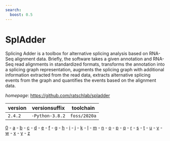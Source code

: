 ```yaml
---
search:
  boost: 0.5
---
```

# SplAdder

Splicing Adder is a toolbox for alternative splicing analysis based on RNA-Seq alignment data. Briefly, the software takes a given annotation and RNA-Seq read alignments in standardized formats, transforms the annotation into a splicing graph representation, augments the splicing graph with additional information extracted from the read data, extracts alternative splicing events from the graph and quantifies the events based on the alignment data.

*homepage*: <https://github.com/ratschlab/spladder>

version | versionsuffix | toolchain
--------|---------------|----------
``2.4.2`` | ``-Python-3.8.2`` | ``foss/2020a``

[0](../0/index.md) - [a](../a/index.md) - [b](../b/index.md) - [c](../c/index.md) - [d](../d/index.md) - [e](../e/index.md) - [f](../f/index.md) - [g](../g/index.md) - [h](../h/index.md) - [i](../i/index.md) - [j](../j/index.md) - [k](../k/index.md) - [l](../l/index.md) - [m](../m/index.md) - [n](../n/index.md) - [o](../o/index.md) - [p](../p/index.md) - [q](../q/index.md) - [r](../r/index.md) - [s](../s/index.md) - [t](../t/index.md) - [u](../u/index.md) - [v](../v/index.md) - [w](../w/index.md) - [x](../x/index.md) - [y](../y/index.md) - [z](../z/index.md)

